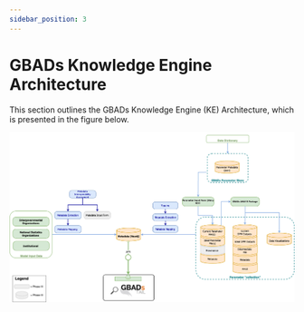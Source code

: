 ```yaml
---
sidebar_position: 3
---
```


# GBADs Knowledge Engine Architecture

This section outlines the GBADs Knowledge Engine (KE) Architecture, which is presented in the figure below. 

![GBADs Knowledge Engine Architecture](./images/20231214_KE_Architecture.png)







